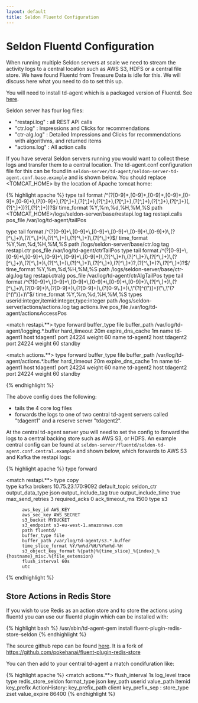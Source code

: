 ```yaml
---
layout: default
title: Seldon Fluentd Configuration
---
```


# Seldon Fluentd Configuration
When running multiple Seldon servers at scale we need to stream the activity logs to a central location such as AWS S3, HDFS or a central file store. We have found Fluentd from Treasure Data is idle for this. We will discuss here what you need to do to set this up.

You will need to install td-agent which is a packaged version of Fluentd. See [here](http://docs.fluentd.org/v0.12/categories/installation).

Seldon server has four log files:

 * "restapi.log" : all REST API calls
 * "ctr.log" : Impressions and Clicks for recommendations
 * "ctr-alg.log" : Detailed Impressions and Clicks for recommendations with algorithms, and returned items
 * "actions.log" : All action calls

If you have several Seldon servers running you would want to collect these logs and transfer them to a central location. The td-agent.conf configuration file for this can be found in ```seldon-server/td-agent/seldon-server-td-agent.conf.base.example``` and is shown below. You should replace <TOMCAT_HOME> by the location of Apache tomcat home:

{% highlight apache %}
<source>
  type tail
  format /^(?<time>[0-9]+\,[0-9]+\,[0-9]+\,[0-9]+\,[0-9]+\,[0-9]+)\,(?<retval>[0-9]+)\,(?<consumer>[^\,]+)\,(?<httpmethod>[^\,]+)\,(?<servlet>[^\,]+)\,(?<path>[^\,]+)\,(?<query>[^\,]+)\,(?<exectime>[^\,]+)\,(?<uuid>[^\,]+)(\,(?<bean>[^\,]+))?(\,(?<algorithm>[^\,]+))?$/
  time_format %Y,%m,%d,%H,%M,%S
  path <TOMCAT_HOME>/logs/seldon-server/base/restapi.log
  tag restapi.calls
  pos_file /var/log/td-agent/tailPos
</source>

<source>
  type tail
  format /^(?<time>[0-9]+\,[0-9]+\,[0-9]+\,[0-9]+\,[0-9]+\,[0-9]+)\,(?<click>[^\,]+)\,(?<consumer>[^\,]+)\,(?<user>[^\,]+)\,(?<item>[^\,]+)\,(?<rectag>[^\,]+)$/
  time_format %Y,%m,%d,%H,%M,%S
  path <TOMCAT_HOME>/logs/seldon-server/base/ctr.log
  tag restapi.ctr
  pos_file /var/log/td-agent/ctrTailPos
</source>


<source>
  type tail
  format /^(?<time>[0-9]+\,[0-9]+\,[0-9]+\,[0-9]+\,[0-9]+\,[0-9]+)\,(?<click>[^\,]+)\,(?<consumer>[^\,]+)\,(?<alg>[^\,]+)\,(?<pos>[^\,]+)\,(?<userid>[^\,]+)\,(?<useruuid>[^\,]+)\,(?<itemid>[^\,]+)\,(?<actions>[^\,]+),(?<recommendations>[^\,]+)?,(?<abkey>[^\,]+)?\,(?<rectag>[^\,]+)?$/
  time_format %Y,%m,%d,%H,%M,%S
  path <TOMCAT_HOME>/logs/seldon-server/base/ctr-alg.log
  tag restapi.ctralg
  pos_file /var/log/td-agent/ctrAlgTailPos
</source>


<source>
  type tail
  format /^(?<time>[0-9]+\,[0-9]+\,[0-9]+\,[0-9]+\,[0-9]+\,[0-9]+)\,(?<client>[^\,]+)\,(?<rectag>[^\,]+)\,(?<userid>[0-9]+)\,(?<itemid>[0-9]+)\,(?<type>[0-9]+)\,(?<value>[0-9\.]+)\,\"(?<client_userid>[^(\")]+)\"\,\"(?<client_itemid>[^(\")]+)\"$/
  time_format %Y,%m,%d,%H,%M,%S
  types userid:integer,itemid:integer,type:integer
  path <TOMCAT_HOME>/logs/seldon-server/actions/actions.log
  tag actions.live
  pos_file /var/log/td-agent/actionsAccessPos
</source>

<match restapi.**>
  type forward
  buffer_type file
  buffer_path /var/log/td-agent/logging.*.buffer
  hard_timeout 20m
  expire_dns_cache 1m
  <server>
    name td-agent1
    host tdagent1
    port 24224
    weight 60
  </server>
  <server>
    name td-agent2
    host tdagent2
    port 24224
    weight 60
    standby
  </server>
</match>

<match actions.**>
  type forward
  buffer_type file
  buffer_path /var/log/td-agent/actions.*.buffer
  hard_timeout 20m
  expire_dns_cache 1m
  <server>
    name td-agent1
    host tdagent1
    port 24224
    weight 60
  </server>
  <server>
    name td-agent2
    host tdagent2
    port 24224
    weight 60
    standby
  </server>
</match>

{% endhighlight %}

 The above config does the following:
  * tails the 4 core log files
  * forwards the logs to one of two central td-agent servers called "tdagent1" and a reserve server "tdagent2".

At the central td-agent server you will need to set the config to forward the logs to a central backing store such as AWS S3, or HDFS.
An example central config can be found at ```seldon-server/fluentd/seldon-td-agent.conf.central.example``` and shown below, which forwards to AWS S3 and Kafka the restapi logs:

{% highlight apache %}
<source>
  type forward
</source>

<match restapi.**>
  type copy  
  <store>
          type                kafka
          brokers             10.75.23.170:9092
          default_topic       seldon_ctr
          output_data_type    json
          output_include_tag  true
          output_include_time true
          max_send_retries    3
          required_acks       0
          ack_timeout_ms      1500
  </store>
  <store>
          type s3

          aws_key_id AWS_KEY
          aws_sec_key AWS_SECRET
          s3_bucket MYBUCKET
          s3_endpoint s3-eu-west-1.amazonaws.com
          path fluentd/
          buffer_type file
          buffer_path /var/log/td-agent/s3.*.buffer
          time_slice_format %Y/%m%d/%H/%Y%m%d-%H
          s3_object_key_format %{path}%{time_slice}_%{index}_%{hostname}_misc.%{file_extension}
          flush_interval 60s
          utc
  </store>

</match>
{% endhighlight %}


## Store Actions in Redis Store
If you wish to use Redis as an action store and to store the actions using fluentd you can use our fluentd plugin which can be installed with:

{% highlight bash %}
/usr/sbin/td-agent-gem install fluent-plugin-redis-store-seldon
{% endhighlight %}

The source github repo can be found [here](https://github.com/SeldonIO/fluent-plugin-redis-store). It is a fork of https://github.com/pokehanai/fluent-plugin-redis-store

You can then add to your central td-agent a match condifuration like:

{% highlight apache %}
<match actions.**>
  flush_interval 1s
  log_level trace
  type redis_store_seldon
  format_type json
  key_path userid
  value_path itemid
  key_prefix ActionHistory:
  key_prefix_path client
  key_prefix_sep :
  store_type zset
  value_expire 86400
</match>
{% endhighlight %}
